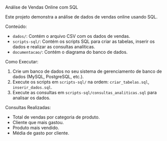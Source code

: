 Análise de Vendas Online com SQL

Este projeto demonstra a análise de dados de vendas online usando SQL.

Conteúdo:

- `dados/`: Contém o arquivo CSV com os dados de vendas.
- `scripts-sql/`: Contém os scripts SQL para criar as tabelas, inserir os dados e realizar as consultas analíticas.
- `documentacao/`: Contém o diagrama do banco de dados.

Como Executar:

1.  Crie um banco de dados no seu sistema de gerenciamento de banco de dados (MySQL, PostgreSQL, etc.).
2.  Execute os scripts em `scripts-sql/` na ordem: `criar_tabelas.sql`, `inserir_dados.sql`.
3.  Execute as consultas em `scripts-sql/consultas_analiticas.sql` para analisar os dados.

Consultas Realizadas:

- Total de vendas por categoria de produto.
- Cliente que mais gastou.
- Produto mais vendido.
- Média de gasto por cliente.
